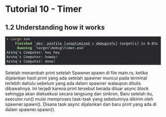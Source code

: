 # Tutorial 10 - Timer

## 1.2 Understanding how it works

![alt text](image.png)

Setelah menambah print setelah Spawner.spawn di file main.rs, ketika dijalankan hasil print yang ada setelah spawner muncul pada terminal terlebih dahulu sebelum yang ada dalam spawner walaupun ditulis dibawahnya. Ini terjadi karena print tersebut berada diluar async block sehingga akan dieksekusi secara langsung dan sinkron, Baru setelah itu, executor.run() mulai memproses task-task yang sebelumnya dikirim oleh spawner.spawn(). Disana task async dijalankan dan baru print yang ada di dalam spawner.spawn(). 